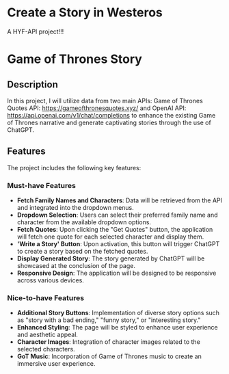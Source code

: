 # Create a Story in Westeros
A HYF-API project!!!

# Game of Thrones Story

## Description
In this project, I will utilize data from two main APIs: Game of Thrones Quotes API: https://gameofthronesquotes.xyz/ and OpenAI API: https://api.openai.com/v1/chat/completions to enhance the existing Game of Thrones narrative and generate captivating stories through the use of ChatGPT.

## Features
The project includes the following key features:

### Must-have Features
- **Fetch Family Names and Characters**: Data will be retrieved from the API and integrated into the dropdown menus.
- **Dropdown Selection**: Users can select their preferred family name and character from the available dropdown options.
- **Fetch Quotes**: Upon clicking the "Get Quotes" button, the application will fetch one quote for each selected character and display them.
- **'Write a Story' Button**: Upon activation, this button will trigger ChatGPT to create a story based on the fetched quotes.
- **Display Generated Story**: The story generated by ChatGPT will be showcased at the conclusion of the page.
- **Responsive Design**: The application will be designed to be responsive across various devices.

### Nice-to-have Features
- **Additional Story Buttons**: Implementation of diverse story options such as "story with a bad ending," "funny story," or "interesting story."
- **Enhanced Styling**: The page will be styled to enhance user experience and aesthetic appeal.
- **Character Images**: Integration of character images related to the selected characters.
- **GoT Music**: Incorporation of Game of Thrones music to create an immersive user experience.
